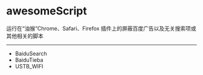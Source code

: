 # awesomeScript
运行在“油猴”Chrome、Safari、Firefox 插件上的屏蔽百度广告以及无关搜索项或其他相关的脚本

----


 * BaiduSearch
 * BaiduTieba
 * USTB_WIFI